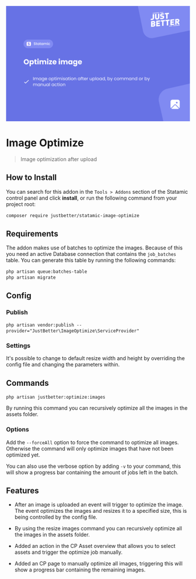 <a href="https://github.com/justbetter/statamic-image-optimize" title="JustBetter">
    <img src="./art/banner.png" alt="Banner">
</a>


# Image Optimize

> Image optimization after upload

## How to Install

You can search for this addon in the `Tools > Addons` section of the Statamic control panel and click **install**, or run the following command from your project root:

``` bash
composer require justbetter/statamic-image-optimize
```

## Requirements
The addon makes use of batches to optimize the images.
Because of this you need an active Database connection that contains the `job_batches` table.
You can generate this table by running the following commands:

```
php artisan queue:batches-table
php artisan migrate
```

## Config

### Publish

```
php artisan vendor:publish --provider="JustBetter\ImageOptimize\ServiceProvider"
```

### Settings

It's possible to change to default resize width and height by overriding the config file and changing the parameters within.


## Commands
```
php artisan justbetter:optimize:images
```

By running this command you can recursively optimize all the images in the assets folder.

### Options

Add the `--forceAll` option to force the command to optimize all images. 
Otherwise the command will only optimize images that have not been optimized yet.

You can also use the verbose option by adding `-v` to your command, 
this will show a progress bar containing the amount of jobs left in the batch.

## Features

- After an image is uploaded an event will trigger to optimize the image.
The event optimizes the images and resizes it to a specified size, this is being controlled by the config file.

- By using the resize images command you can recursively optimize all the images in the assets folder.

- Added an action in the CP Asset overview that allows you to select assets and trigger the optimize job manually.
- Added an CP page to manually optimize all images, triggering this will show a progress bar containing the remaining images.
